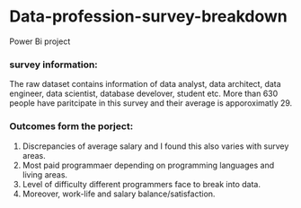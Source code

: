 # Data-profession-survey-breakdown
Power Bi project

### survey information:

The raw dataset contains information of data analyst, data architect, data engineer, data scientist, database develover, student etc. More than 630 people have paritcipate in this survey and their average is apporoximatly 29.

### Outcomes form the porject:

1. Discrepancies of average salary and I found this also varies with survey areas.
2. Most paid programmaer depending on programming languages and living areas.
3. Level of difficulty different programmers face to break into data.
4. Moreover, work-life and salary balance/satisfaction.
